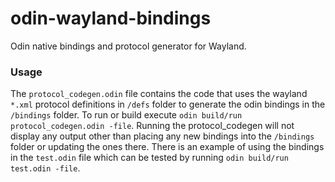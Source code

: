 # odin-wayland-bindings
Odin native bindings and protocol generator for Wayland.

 ### Usage
The `protocol_codegen.odin` file contains the code that uses the wayland `*.xml` protocol definitions in `/defs` folder to generate the odin bindings in the `/bindings` folder. To  run or build execute `odin build/run protocol_codegen.odin -file`. Running the protocol_codegen will not display any output other than placing any new bindings into the `/bindings` folder or updating the ones there.
There is an example of using the bindings in the `test.odin` file which can be tested by running `odin build/run test.odin -file`.
